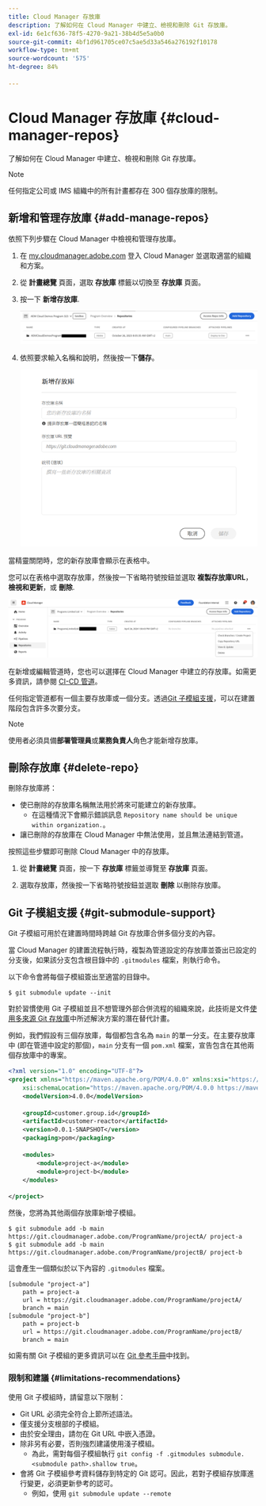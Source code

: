 ```yaml
---
title: Cloud Manager 存放庫
description: 了解如何在 Cloud Manager 中建立、檢視和刪除 Git 存放庫。
exl-id: 6e1cf636-78f5-4270-9a21-38b4d5e5a0b0
source-git-commit: 4bf1d961705ce07c5ae5d33a546a276192f10178
workflow-type: tm+mt
source-wordcount: '575'
ht-degree: 84%

---
```



# Cloud Manager 存放庫 {#cloud-manager-repos}

了解如何在 Cloud Manager 中建立、檢視和刪除 Git 存放庫。

>[!NOTE]
>
>任何指定公司或 IMS 組織中的所有計畫都存在 300 個存放庫的限制。

## 新增和管理存放庫 {#add-manage-repos}

依照下列步驟在 Cloud Manager 中檢視和管理存放庫。

1. 在 [my.cloudmanager.adobe.com](https://my.cloudmanager.adobe.com/) 登入 Cloud Manager 並選取適當的組織和方案。

1. 從 **計畫總覽** 頁面，選取 **存放庫** 標籤以切換至 **存放庫** 頁面。

1. 按一下 **新增存放庫**.

   ![新增存放庫按鈕](/help/implementing/cloud-manager/assets/repos/create-repo2.png)

1. 依照要求輸入名稱和說明，然後按一下&#x200B;**儲存**。

   ![新增存放庫對話框](/help/implementing/cloud-manager/assets/repos/repo-1.png)

當精靈關閉時，您的新存放庫會顯示在表格中。

您可以在表格中選取存放庫，然後按一下省略符號按鈕並選取 **複製存放庫URL**， **檢視和更新**，或 **刪除**.

![存放庫選項](/help/implementing/cloud-manager/assets/repos/create-repo3.png)

在新增或編輯管道時，您也可以選擇在 Cloud Manager 中建立的存放庫。如需更多資訊，請參閱 [CI-CD 管道](/help/implementing/cloud-manager/configuring-pipelines/introduction-ci-cd-pipelines.md)。

任何指定管道都有一個主要存放庫或一個分支。透過[Git 子模組支援](#git-submodule-support)，可以在建置階段包含許多次要分支。

>[!NOTE]
>
>使用者必須具備&#x200B;**部署管理員**&#x200B;或&#x200B;**業務負責人**&#x200B;角色才能新增存放庫。

## 刪除存放庫 {#delete-repo}

刪除存放庫將：

* 使已刪除的存放庫名稱無法用於將來可能建立的新存放庫。
   * 在這種情況下會顯示錯誤訊息 `Repository name should be unique within organization.`。
* 讓已刪除的存放庫在 Cloud Manager 中無法使用，並且無法連結到管道。

按照這些步驟即可刪除 Cloud Manager 中的存放庫。

1. 從 **計畫總覽** 頁面，按一下 **存放庫** 標籤並導覽至 **存放庫** 頁面。

1. 選取存放庫，然後按一下省略符號按鈕並選取 **刪除** 以刪除存放庫。

## Git 子模組支援 {#git-submodule-support}

Git 子模組可用於在建置時間時跨越 Git 存放庫合併多個分支的內容。

當 Cloud Manager 的建置流程執行時，複製為管道設定的存放庫並簽出已設定的分支後，如果該分支包含根目錄中的 `.gitmodules` 檔案，則執行命令。

以下命令會將每個子模組簽出至適當的目錄中。

```
$ git submodule update --init
```

對於習慣使用 Git 子模組並且不想管理外部合併流程的組織來說，此技術是文件[使用多來源 Git 存放庫](/help/implementing/cloud-manager/managing-code/working-with-multiple-source-git-repositories.md)中所述解決方案的潛在替代計畫。

例如，我們假設有三個存放庫，每個都包含名為 `main` 的單一分支。在主要存放庫中 (即在管道中設定的那個)，`main` 分支有一個 `pom.xml` 檔案，宣告包含在其他兩個存放庫中的專案。

```xml
<?xml version="1.0" encoding="UTF-8"?>
<project xmlns="https://maven.apache.org/POM/4.0.0" xmlns:xsi="https://www.w3.org/2001/XMLSchema-instance"
    xsi:schemaLocation="https://maven.apache.org/POM/4.0.0 https://maven.apache.org/maven-v4_0_0.xsd">
    <modelVersion>4.0.0</modelVersion>
   
    <groupId>customer.group.id</groupId>
    <artifactId>customer-reactor</artifactId>
    <version>0.0.1-SNAPSHOT</version>
    <packaging>pom</packaging>
   
    <modules>
        <module>project-a</module>
        <module>project-b</module>
    </modules>
   
</project>
```

然後，您將為其他兩個存放庫新增子模組。

```shell
$ git submodule add -b main https://git.cloudmanager.adobe.com/ProgramName/projectA/ project-a
$ git submodule add -b main https://git.cloudmanager.adobe.com/ProgramName/projectB/ project-b
```

這會產生一個類似於以下內容的 `.gitmodules` 檔案。

```text
[submodule "project-a"]
    path = project-a
    url = https://git.cloudmanager.adobe.com/ProgramName/projectA/
    branch = main
[submodule "project-b"]
    path = project-b
    url = https://git.cloudmanager.adobe.com/ProgramName/projectB/
    branch = main
```

如需有關 Git 子模組的更多資訊可以在 [Git 參考手冊](https://git-scm.com/book/en/v2/Git-Tools-Submodules)中找到。

### 限制和建議 {#limitations-recommendations}

使用 Git 子模組時，請留意以下限制：

* Git URL 必須完全符合上節所述語法。
* 僅支援分支根部的子模組。
* 由於安全理由，請勿在 Git URL 中嵌入憑證。
* 除非另有必要，否則強烈建議使用淺子模組。
   * 為此，需對每個子模組執行 `git config -f .gitmodules submodule.<submodule path>.shallow true`。
* 會將 Git 子模組參考資料儲存到特定的 Git 認可。因此，若對子模組存放庫進行變更，必須更新參考的認可。
   * 例如，使用 `git submodule update --remote`
